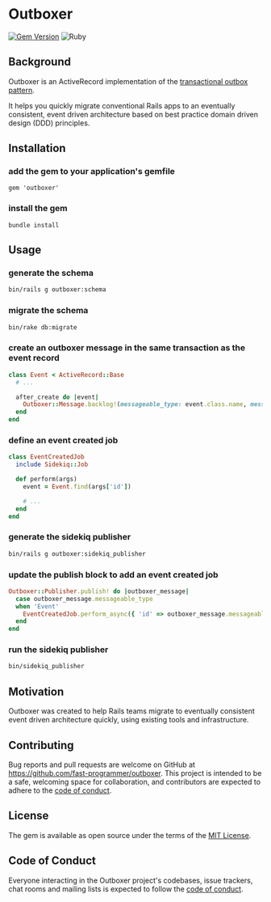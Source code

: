 # Outboxer

[![Gem Version](https://badge.fury.io/rb/outboxer.svg)](https://badge.fury.io/rb/outboxer)
![Ruby](https://github.com/fast-programmer/outboxer/actions/workflows/master.yml/badge.svg)

## Background

Outboxer is an ActiveRecord implementation of the [transactional outbox pattern](https://microservices.io/patterns/data/transactional-outbox.html).

It helps you quickly migrate conventional Rails apps to an eventually consistent, event driven architecture based on best practice domain driven design (DDD) principles.

## Installation

### add the gem to your application's gemfile

```
gem 'outboxer'
```

### install the gem

```
bundle install
```

## Usage

### generate the schema

```bash
bin/rails g outboxer:schema
```

### migrate the schema

```bash
bin/rake db:migrate
```

### create an outboxer message in the same transaction as the event record

```ruby
class Event < ActiveRecord::Base
  # ...

  after_create do |event|
    Outboxer::Message.backlog!(messageable_type: event.class.name, messageable_id: event.id)
  end
end
```

### define an event created job

```ruby
class EventCreatedJob
  include Sidekiq::Job

  def perform(args)
    event = Event.find(args['id'])

    # ...
  end
end
```

### generate the sidekiq publisher

```bash
bin/rails g outboxer:sidekiq_publisher
```


### update the publish block to add an event created job

```ruby
Outboxer::Publisher.publish! do |outboxer_message|
  case outboxer_message.messageable_type
  when 'Event'
    EventCreatedJob.perform_async({ 'id' => outboxer_message.messageable_id })
  end
end
```

### run the sidekiq publisher

```bash
bin/sidekiq_publisher
```

## Motivation

Outboxer was created to help Rails teams migrate to eventually consistent event driven architecture quickly, using existing tools and infrastructure.

## Contributing

Bug reports and pull requests are welcome on GitHub at https://github.com/fast-programmer/outboxer. This project is intended to be a safe, welcoming space for collaboration, and contributors are expected to adhere to the [code of conduct](https://github.com/fast-programmer/outboxer/blob/main/CODE_OF_CONDUCT.md).

## License

The gem is available as open source under the terms of the [MIT License](https://opensource.org/licenses/MIT).

## Code of Conduct

Everyone interacting in the Outboxer project's codebases, issue trackers, chat rooms and mailing lists is expected to follow the [code of conduct](https://github.com/fast-programmer/outboxer/blob/main/CODE_OF_CONDUCT.md).
